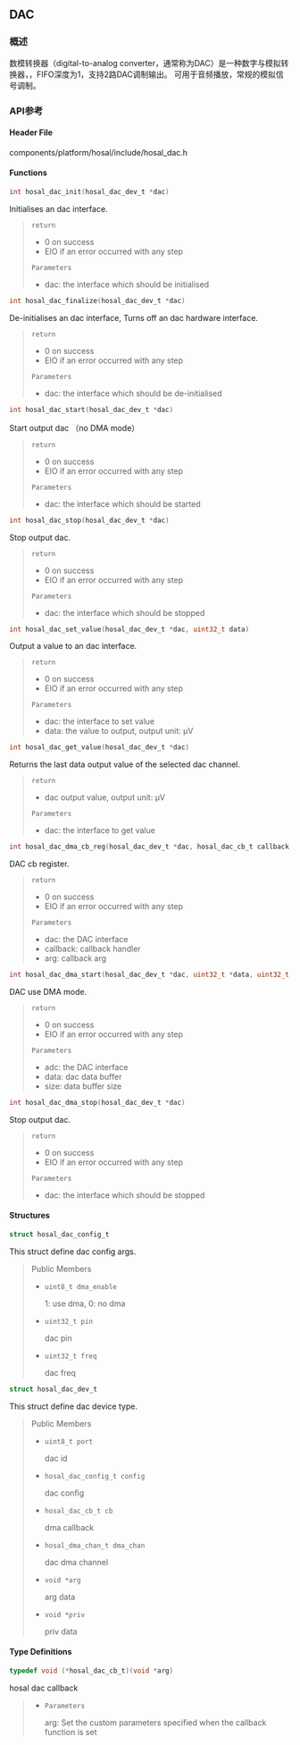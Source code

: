 ## DAC

### 概述

数模转换器（digital-to-analog converter，通常称为DAC）是一种数字与模拟转换器，，FIFO深度为1，支持2路DAC调制输出。 可用于音频播放，常规的模拟信号调制。

### API参考

#### Header File

components/platform/hosal/include/hosal_dac.h

#### Functions

```c
int hosal_dac_init(hosal_dac_dev_t *dac)
```

Initialises an dac interface.

> `return`
>
> - 0 on success
> - EIO if an error occurred with any step
>
> `Parameters`
>
> - dac: the interface which should be initialised



```c
int hosal_dac_finalize(hosal_dac_dev_t *dac)
```

De-initialises an dac interface, Turns off an dac hardware interface.

> `return`
>
> - 0 on success
> - EIO if an error occurred with any step
>
> `Parameters`
>
> - dac: the interface which should be de-initialised



```c
int hosal_dac_start(hosal_dac_dev_t *dac)
```

Start output dac （no DMA mode）

> `return`
>
> - 0 on success
> - EIO if an error occurred with any step
>
> `Parameters`
>
> - dac: the interface which should be started



```c
int hosal_dac_stop(hosal_dac_dev_t *dac)
```

Stop output dac.

> `return`
>
> - 0 on success
> - EIO if an error occurred with any step
>
> `Parameters`
>
> - dac: the interface which should be stopped



```c
int hosal_dac_set_value(hosal_dac_dev_t *dac, uint32_t data)
```

Output a value to an dac interface.

> `return`
>
> - 0 on success
> - EIO if an error occurred with any step
>
> `Parameters`
>
> - dac: the interface to set value
> - data: the value to output, output unit: μV



```c
int hosal_dac_get_value(hosal_dac_dev_t *dac)
```

Returns the last data output value of the selected dac channel.

> `return`
>
> - dac output value, output unit: μV
>
> `Parameters`
>
> - dac: the interface to get value



```c
int hosal_dac_dma_cb_reg(hosal_dac_dev_t *dac, hosal_dac_cb_t callback, void *arg)
```

DAC cb register.

> `return`
>
> - 0 on success
> - EIO if an error occurred with any step
>
> `Parameters`
>
> - dac: the DAC interface
> - callback: callback handler
> - arg: callback arg



```c
int hosal_dac_dma_start(hosal_dac_dev_t *dac, uint32_t *data, uint32_t size)
```

DAC use DMA mode.

> `return`
>
> - 0 on success
> - EIO if an error occurred with any step
>
> `Parameters`
>
> - adc: the DAC interface
> - data: dac data buffer
> - size: data buffer size



```c
int hosal_dac_dma_stop(hosal_dac_dev_t *dac)
```

Stop output dac.

> `return`
>
> - 0 on success
> - EIO if an error occurred with any step
>
> `Parameters`
>
> - dac: the interface which should be stopped



#### Structures

```c
struct hosal_dac_config_t
```

This struct define dac config args.

> Public Members
>
> - `uint8_t dma_enable`
>
>   1: use dma, 0: no dma
>
> - `uint32_t pin`
>
>   dac pin
>
> - `uint32_t freq`
>
>   dac freq



```c
struct hosal_dac_dev_t
```

This struct define dac device type.

> Public Members
>
> - `uint8_t port`
>
>   dac id
>
> - `hosal_dac_config_t config`
>
>   dac config
>
> - `hosal_dac_cb_t cb`
>
>   dma callback
>
> - `hosal_dma_chan_t dma_chan`
>
>   dac dma channel
>
> - `void *arg`
>
>   arg data
>
> - `void *priv`
>
>   priv data



#### Type Definitions

```c
typedef void (*hosal_dac_cb_t)(void *arg)
```

hosal dac callback

> - `Parameters`
>
>   arg: Set the custom parameters specified when the callback function is set